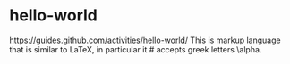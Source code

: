 # hello-world
https://guides.github.com/activities/hello-world/
This is markup language that is similar to LaTeX, in particular it #  accepts greek letters \alpha. 
